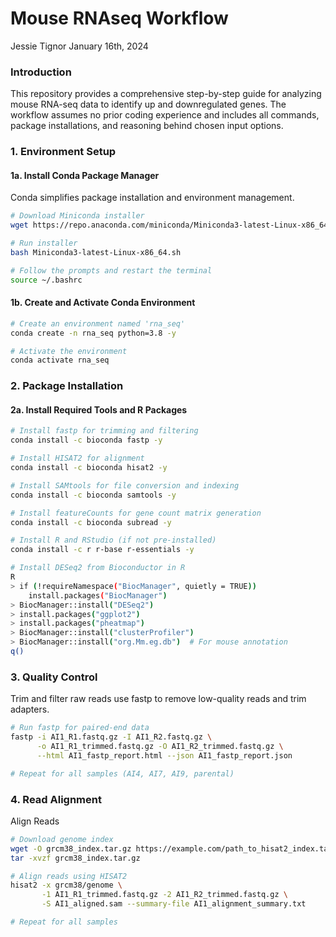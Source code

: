 Mouse RNAseq Workflow
================
Jessie Tignor
January 16th, 2024

### Introduction

This repository provides a comprehensive step-by-step guide for analyzing mouse RNA-seq data to identify up and downregulated genes. The workflow assumes no prior coding experience and includes all commands, package installations, and reasoning behind chosen input options.

### 1. Environment Setup

#### 1a. Install Conda Package Manager

Conda simplifies package installation and environment management.

``` bash
# Download Miniconda installer
wget https://repo.anaconda.com/miniconda/Miniconda3-latest-Linux-x86_64.sh

# Run installer
bash Miniconda3-latest-Linux-x86_64.sh

# Follow the prompts and restart the terminal
source ~/.bashrc
```

#### 1b. Create and Activate Conda Environment

``` bash
# Create an environment named 'rna_seq'
conda create -n rna_seq python=3.8 -y

# Activate the environment
conda activate rna_seq
```

### 2. Package Installation

#### 2a. Install Required Tools and R Packages

``` bash
# Install fastp for trimming and filtering
conda install -c bioconda fastp -y

# Install HISAT2 for alignment
conda install -c bioconda hisat2 -y

# Install SAMtools for file conversion and indexing
conda install -c bioconda samtools -y

# Install featureCounts for gene count matrix generation
conda install -c bioconda subread -y

# Install R and RStudio (if not pre-installed)
conda install -c r r-base r-essentials -y

# Install DESeq2 from Bioconductor in R
R
> if (!requireNamespace("BiocManager", quietly = TRUE))
    install.packages("BiocManager")
> BiocManager::install("DESeq2")
> install.packages("ggplot2")
> install.packages("pheatmap")
> BiocManager::install("clusterProfiler")
> BiocManager::install("org.Mm.eg.db")  # For mouse annotation
q()
```
### 3. Quality Control
Trim and filter raw reads use fastp to remove low-quality reads and trim adapters.
``` bash
# Run fastp for paired-end data
fastp -i AI1_R1.fastq.gz -I AI1_R2.fastq.gz \
      -o AI1_R1_trimmed.fastq.gz -O AI1_R2_trimmed.fastq.gz \
      --html AI1_fastp_report.html --json AI1_fastp_report.json

# Repeat for all samples (AI4, AI7, AI9, parental)
```
### 4. Read Alignment
Align Reads
``` bash
# Download genome index
wget -O grcm38_index.tar.gz https://example.com/path_to_hisat2_index.tar.gz
tar -xvzf grcm38_index.tar.gz

# Align reads using HISAT2
hisat2 -x grcm38/genome \
       -1 AI1_R1_trimmed.fastq.gz -2 AI1_R2_trimmed.fastq.gz \
       -S AI1_aligned.sam --summary-file AI1_alignment_summary.txt

# Repeat for all samples
```















